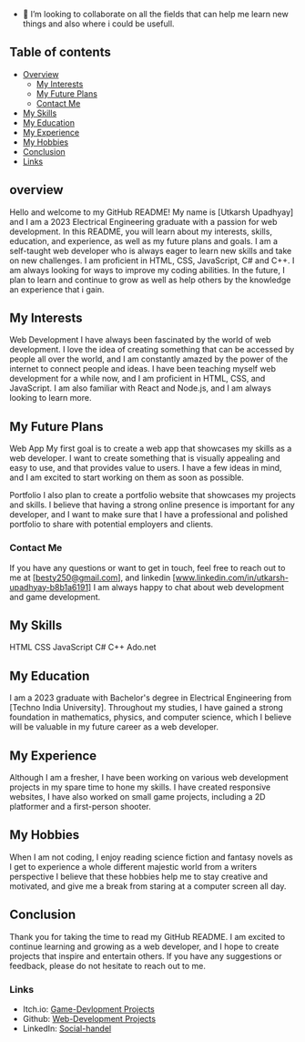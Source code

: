 - 💞️ I’m looking to collaborate on all the fields that can help me learn new things and also where i could be usefull.

## Table of contents
- [Overview](#overview)
  - [My Interests](#my-interests)
  - [My Future Plans](#my-future-plans)
  - [Contact Me](#contact-me)
- [My Skills](#my-skills)
- [My Education](#my-education)
- [My Experience](#my-experience)
- [My Hobbies](#my-hobbies)
- [Conclusion](#conclusion)
- [Links](#links)

## overview
Hello and welcome to my GitHub README! My name is [Utkarsh Upadhyay] and I am a 2023 Electrical Engineering graduate with a passion for web development. In this README, you will learn about my interests, skills, education, and experience, as well as my future plans and goals.
I am a self-taught web developer who is always eager to learn new skills and take on new challenges. I am proficient in HTML, CSS, JavaScript, C# and C++. I am always looking for ways to improve my coding abilities. In the future, I plan to learn and continue to grow as well as help others by the knowledge an experience that i gain.

## My Interests
Web Development
I have always been fascinated by the world of web development. I love the idea of creating something that can be accessed by people all over the world, and I am constantly amazed by the power of the internet to connect people and ideas. I have been teaching myself web development for a while now, and I am proficient in HTML, CSS, and JavaScript. I am also familiar with React and Node.js, and I am always looking to learn more.

## My Future Plans
Web App
My first goal is to create a web app that showcases my skills as a web developer. I want to create something that is visually appealing and easy to use, and that provides value to users. I have a few ideas in mind, and I am excited to start working on them as soon as possible.

Portfolio
I also plan to create a portfolio website that showcases my projects and skills. I believe that having a strong online presence is important for any developer, and I want to make sure that I have a professional and polished portfolio to share with potential employers and clients.

### Contact Me
If you have any questions or want to get in touch, feel free to reach out to me at [besty250@gmail.com], and linkedin [www.linkedin.com/in/utkarsh-upadhyay-b8b1a6191] I am always happy to chat about web development and game development.

## My Skills
HTML
CSS
JavaScript
C#
C++
Ado.net


## My Education
I am a 2023 graduate with Bachelor's degree in Electrical Engineering from [Techno India University]. Throughout my studies, I have gained a strong foundation in mathematics, physics, and computer science, which I believe will be valuable in my future career as a web developer.

## My Experience
Although I am a fresher, I have been working on various web development projects in my spare time to hone my skills. I have created responsive websites, I have also worked on small game projects, including a 2D platformer and a first-person shooter.

## My Hobbies
When I am not coding, I enjoy reading science fiction and fantasy novels as I get to experience a whole different majestic world from a writers perspective I believe that these hobbies help me to stay creative and motivated, and give me a break from staring at a computer screen all day.

## Conclusion
Thank you for taking the time to read my GitHub README. I am excited to continue learning and growing as a web developer, and I hope to create projects that inspire and entertain others. If you have any suggestions or feedback, please do not hesitate to reach out to me.

### Links

- Itch.io: [Game-Devlopment Projects](https://blaze-0320.itch.io/)
- Github: [Web-Development Projects](https://github.com/Blaze99git/Web-Development-Projects)
- LinkedIn: [Social-handel](www.linkedin.com/in/utkarsh-upadhyay-b8b1a6191)

<!---
Blaze99git/Blaze99git is a ✨ special ✨ repository because its `README.md` (this file) appears on your GitHub profile.
You can click the Preview link to take a look at your changes.
--->
